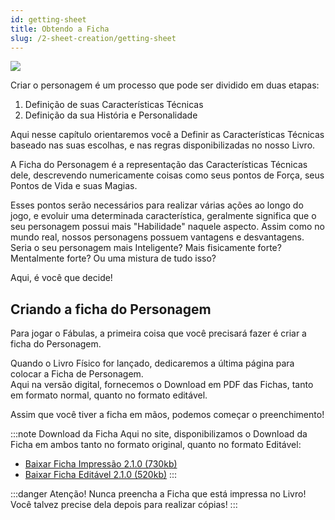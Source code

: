 ```yaml
---
id: getting-sheet
title: Obtendo a Ficha
slug: /2-sheet-creation/getting-sheet
---
```


<img src="https://fabulas-e-goblins-book.s3-us-west-2.amazonaws.com/criando-seu-personagem/FichaThumb.jpg" />

Criar o personagem é um processo que pode ser dividido em duas etapas:

1. Definição de suas Características Técnicas
2. Definição da sua História e Personalidade

Aqui nesse capítulo orientaremos você a Definir as Características Técnicas baseado nas suas escolhas, e nas regras disponibilizadas no nosso Livro.

A Ficha do Personagem é a representação das Características Técnicas dele, descrevendo numericamente coisas como seus pontos de Força, seus Pontos de Vida e suas Magias.

Esses pontos serão necessários para realizar várias ações ao longo do jogo, e evoluir uma determinada característica, geralmente significa que o seu personagem possui mais "Habilidade" naquele aspecto.
Assim como no mundo real, nossos personagens possuem vantagens e desvantagens. Seria o seu personagem mais Inteligente? Mais fisicamente forte? Mentalmente forte? Ou uma mistura de tudo isso?

Aqui, é você que decide!

## Criando a ficha do Personagem

Para jogar o Fábulas, a primeira coisa que você precisará fazer é criar a ficha do Personagem.

Quando o Livro Físico for lançado, dedicaremos a última página para colocar a Ficha de Personagem.<br/>
Aqui na versão digital, fornecemos o Download em PDF das Fichas, tanto em formato normal, quanto no formato editável.

Assim que você tiver a ficha em mãos, podemos começar o preenchimento!

:::note Download da Ficha
Aqui no site, disponibilizamos o Download da Ficha em ambos tanto no formato original, quanto no formato Editável:

- [Baixar Ficha Impressão 2.1.0 (730kb)](https://s3.us-west-2.amazonaws.com/fabulas-e-goblins-book/%5Cvscode%5C11fd2d9c-52d1-443c-be23-09b6a033b1f7.pdf)
- [Baixar Ficha Editável 2.1.0 (520kb)](https://s3.us-west-2.amazonaws.com/fabulas-e-goblins-book/%5Cvscode%5C6164632c-3838-44eb-a41f-8dfb34810d76.pdf)
:::

:::danger Atenção!
Nunca preencha a Ficha que está impressa no Livro! <br/>
Você talvez precise dela depois para realizar cópias!
:::
